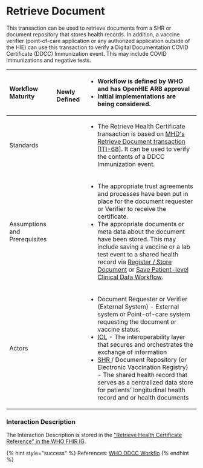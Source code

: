 # Retrieve Document



This transaction can be used to retrieve documents from a SHR or document repository that stores health records.  In addition, a vaccine verifier \(point-of-care application or any authorized application outside of the HIE\) can use this transaction to  verify a Digital Documentation COVID Certificate \(DDCC\) Immunization event.  This may include COVID immunizations and negative tests.  

<table>
  <thead>
    <tr>
      <th style="text-align:left"><b>Workflow Maturity</b>
      </th>
      <th style="text-align:left">
        <p>
          <img src="https://lh6.googleusercontent.com/Kxkqfa92YGW3mIOmWio0Twi4YLMA92z6mL1MuFzkx4AWS5CX5zbzWid5z4p2W-e6O66llKpaU0r6lzwyXfhbIiWmkVEuPDy6stX5x5L8uC2DkEXs6qUFX-7xxXTlb9hbkg"
          alt/>
        </p>
        <p><b>Newly Defined</b>
        </p>
      </th>
      <th style="text-align:left">
        <p></p>
        <ul>
          <li><b>Workflow is defined by WHO and has OpenHIE ARB approval</b>
          </li>
          <li><b>Initial implementations are being considered.  </b>
          </li>
        </ul>
      </th>
    </tr>
  </thead>
  <tbody>
    <tr>
      <td style="text-align:left">Standards</td>
      <td style="text-align:left"></td>
      <td style="text-align:left">
        <p></p>
        <ul>
          <li>The Retrieve Health Certificate transaction is based on <a href="https://profiles.ihe.net/ITI/MHD/ITI-68.html">MHD&apos;s Retrieve Document transaction [ITI-68]</a>.
            It can be used to verify the contents of a DDCC Immunization event.</li>
        </ul>
      </td>
    </tr>
    <tr>
      <td style="text-align:left">Assumptions and Prerequisites</td>
      <td style="text-align:left"></td>
      <td style="text-align:left">
        <p></p>
        <ul>
          <li>The appropriate trust agreements and processes have been put in place
            for the document requester or Verifier to receive the certificate.</li>
          <li>The appropriate documents or meta data about the document have been stored.
            This may include saving a vaccine or a lab test event to a shared health
            record via <a href>Register / Store Document</a> or <a href="save-patient-level-clinical-data-workflow.md">Save Patient-level Clinical Data Workflow</a>.</li>
        </ul>
      </td>
    </tr>
    <tr>
      <td style="text-align:left">Actors</td>
      <td style="text-align:left"></td>
      <td style="text-align:left">
        <p></p>
        <ul>
          <li>Document Requester or Verifier (External System) - External system or
            Point-of-care system requesting the document or vaccine status.</li>
          <li><a href="../../openhie-component-specifications-1/openhie-interoperability-layer-iol.md">IOL</a> -
            The interoperability layer that secures and orchestrates the exchange of
            information</li>
          <li><a href="../../openhie-component-specifications-1/openhie-shared-health-record-shr.md">SHR </a>/
            Document Repository (or Electronic Vaccination Registry) - The shared health
            record that serves as a centralized data store for patients&#x2019; longitudinal
            health record and or health documents</li>
        </ul>
      </td>
    </tr>
  </tbody>
</table>

### Interaction Description

The Interaction Description is stored in the ["Retrieve Health Certificate Reference" in the WHO FHIR IG](https://worldhealthorganization.github.io/ddcc/transactions.html).  

{% hint style="success" %}
References:  [WHO DDCC Workflo](https://worldhealthorganization.github.io/ddcc/workflows.html)
{% endhint %}

